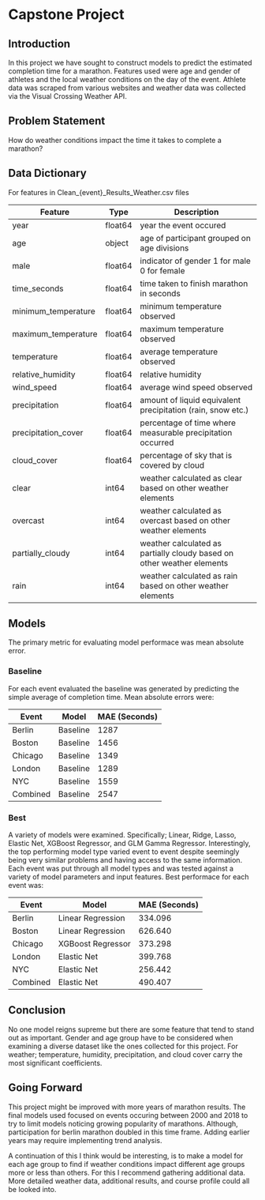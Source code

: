 # Capstone Project

## Introduction
In this project we have sought to construct models to predict the estimated completion time for  a marathon. Features used were age and gender of athletes and the local weather conditions on the day of the event. Athlete data was scraped from various websites and weather data was collected via the Visual Crossing Weather API. 

## Problem Statement
How do weather conditions impact the time it takes to complete a marathon?

## Data Dictionary
For features in Clean_{event}_Results_Weather.csv files

Feature                  |Type|      Description
|---|---|---|
|year                    |float64|   year the event occured|
|age                     |object|    age of participant grouped on age divisions|
|male                    |float64|   indicator of gender 1 for male 0 for female|
|time_seconds            |float64|   time taken to finish marathon in seconds|
|minimum_temperature     |float64|   minimum temperature observed|
|maximum_temperature     |float64|   maximum temperature observed|
|temperature             |float64|   average temperature observed|
|relative_humidity       |float64|   relative humidity|
|wind_speed              |float64|   average wind speed observed|
|precipitation           |float64|   amount of liquid equivalent precipitation (rain, snow etc.)|
|precipitation_cover     |float64|   percentage of time where measurable precipitation occurred|
|cloud_cover             |float64|   percentage of sky that is covered by cloud|
|clear                   |int64|     weather calculated as clear based on other weather elements|
|overcast                |int64|     weather calculated as overcast based on other weather elements|
|partially_cloudy        |int64|     weather calculated as partially cloudy based on other weather elements|
|rain                    |int64|     weather calculated as rain based on other weather elements|

## Models
The primary metric for evaluating model performace was mean absolute error.

### Baseline
For each event evaluated the baseline was generated by predicting the simple average of completion time. Mean absolute errors were:

|Event      |Model|     MAE (Seconds)|
|---|---|---|
|Berlin     |Baseline|  1287|
|Boston     |Baseline|  1456|
|Chicago    |Baseline|  1349|
|London     |Baseline|  1289|
|NYC        |Baseline|  1559|
|Combined   |Baseline|  2547|

### Best
A variety of models were examined. Specifically; Linear, Ridge, Lasso, Elastic Net, XGBoost Regressor, and GLM Gamma Regressor. Interestingly, the top performing model type varied event to event despite seemingly being very similar problems and having access to the same information. Each event was put through all model types and was tested against a variety of model parameters and input features. Best performace for each event was:

|Event      |Model|                 MAE (Seconds)|
|---|---|---|
|Berlin     |Linear Regression|     334.096|
|Boston     |Linear Regression|     626.640| 
|Chicago    |XGBoost Regressor|     373.298| 
|London     |Elastic Net|           399.768| 
|NYC        |Elastic Net|           256.442| 
|Combined   |Elastic Net|           490.407|  

## Conclusion
No one model reigns supreme but there are some feature that tend to stand out as important. Gender and age group have to be considered when examining a diverse dataset like the ones collected for this project. For weather; temperature, humidity, precipitation, and cloud cover carry the most significant coefficients.

## Going Forward
This project might be improved with more years of marathon results. The final models used focused on events occuring between 2000 and 2018 to try to limit models noticing growing popularity of marathons. Although, participation for berlin marathon doubled in this time frame. Adding earlier years may require implementing trend analysis.

A continuation of this I think would be interesting, is to make a model for each age group to find if weather conditions impact different age groups more or less than others. For this I recommend gathering additional data. More detailed weather data, additional results, and course profile could all be looked into. 